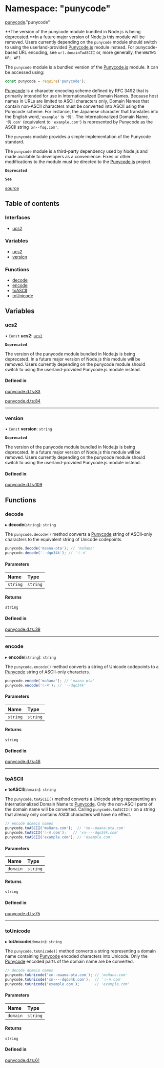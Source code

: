 # Namespace: "punycode"

[punycode](punycode.md)."punycode"

**The version of the punycode module bundled in Node.js is being deprecated.**In a future major version of Node.js this module will be removed. Users
currently depending on the `punycode` module should switch to using the
userland-provided [Punycode.js](https://github.com/bestiejs/punycode.js) module instead. For punycode-based URL
encoding, see `url.domainToASCII` or, more generally, the `WHATWG URL API`.

The `punycode` module is a bundled version of the [Punycode.js](https://github.com/bestiejs/punycode.js) module. It
can be accessed using:

```js
const punycode = require('punycode');
```

[Punycode](https://tools.ietf.org/html/rfc3492) is a character encoding scheme defined by RFC 3492 that is
primarily intended for use in Internationalized Domain Names. Because host
names in URLs are limited to ASCII characters only, Domain Names that contain
non-ASCII characters must be converted into ASCII using the Punycode scheme.
For instance, the Japanese character that translates into the English word,`'example'` is `'例'`. The Internationalized Domain Name, `'例.com'` (equivalent
to `'example.com'`) is represented by Punycode as the ASCII string`'xn--fsq.com'`.

The `punycode` module provides a simple implementation of the Punycode standard.

The `punycode` module is a third-party dependency used by Node.js and
made available to developers as a convenience. Fixes or other modifications to
the module must be directed to the [Punycode.js](https://github.com/bestiejs/punycode.js) project.

**`Deprecated`**

**`See`**

[source](https://github.com/nodejs/node/blob/v18.0.0/lib/punycode.js)

## Table of contents

### Interfaces

- [ucs2](../interfaces/punycode._punycode_.ucs2.md)

### Variables

- [ucs2](punycode._punycode_.md#ucs2)
- [version](punycode._punycode_.md#version)

### Functions

- [decode](punycode._punycode_.md#decode)
- [encode](punycode._punycode_.md#encode)
- [toASCII](punycode._punycode_.md#toascii)
- [toUnicode](punycode._punycode_.md#tounicode)

## Variables

### ucs2

• `Const` **ucs2**: [`ucs2`](punycode._punycode_.md#ucs2)

**`Deprecated`**

The version of the punycode module bundled in Node.js is being deprecated.
In a future major version of Node.js this module will be removed.
Users currently depending on the punycode module should switch to using
the userland-provided Punycode.js module instead.

#### Defined in

[punycode.d.ts:83](https://github.com/goodcodedev/bun-types/blob/8bd1b3a/punycode.d.ts#L83)

[punycode.d.ts:84](https://github.com/goodcodedev/bun-types/blob/8bd1b3a/punycode.d.ts#L84)

___

### version

• `Const` **version**: `string`

**`Deprecated`**

The version of the punycode module bundled in Node.js is being deprecated.
In a future major version of Node.js this module will be removed.
Users currently depending on the punycode module should switch to using
the userland-provided Punycode.js module instead.

#### Defined in

[punycode.d.ts:109](https://github.com/goodcodedev/bun-types/blob/8bd1b3a/punycode.d.ts#L109)

## Functions

### decode

▸ **decode**(`string`): `string`

The `punycode.decode()` method converts a [Punycode](https://tools.ietf.org/html/rfc3492) string of ASCII-only
characters to the equivalent string of Unicode codepoints.

```js
punycode.decode('maana-pta'); // 'mañana'
punycode.decode('--dqo34k'); // '☃-⌘'
```

#### Parameters

| Name | Type |
| :------ | :------ |
| `string` | `string` |

#### Returns

`string`

#### Defined in

[punycode.d.ts:39](https://github.com/goodcodedev/bun-types/blob/8bd1b3a/punycode.d.ts#L39)

___

### encode

▸ **encode**(`string`): `string`

The `punycode.encode()` method converts a string of Unicode codepoints to a [Punycode](https://tools.ietf.org/html/rfc3492) string of ASCII-only characters.

```js
punycode.encode('mañana'); // 'maana-pta'
punycode.encode('☃-⌘'); // '--dqo34k'
```

#### Parameters

| Name | Type |
| :------ | :------ |
| `string` | `string` |

#### Returns

`string`

#### Defined in

[punycode.d.ts:48](https://github.com/goodcodedev/bun-types/blob/8bd1b3a/punycode.d.ts#L48)

___

### toASCII

▸ **toASCII**(`domain`): `string`

The `punycode.toASCII()` method converts a Unicode string representing an
Internationalized Domain Name to [Punycode](https://tools.ietf.org/html/rfc3492). Only the non-ASCII parts of the
domain name will be converted. Calling `punycode.toASCII()` on a string that
already only contains ASCII characters will have no effect.

```js
// encode domain names
punycode.toASCII('mañana.com');  // 'xn--maana-pta.com'
punycode.toASCII('☃-⌘.com');   // 'xn----dqo34k.com'
punycode.toASCII('example.com'); // 'example.com'
```

#### Parameters

| Name | Type |
| :------ | :------ |
| `domain` | `string` |

#### Returns

`string`

#### Defined in

[punycode.d.ts:75](https://github.com/goodcodedev/bun-types/blob/8bd1b3a/punycode.d.ts#L75)

___

### toUnicode

▸ **toUnicode**(`domain`): `string`

The `punycode.toUnicode()` method converts a string representing a domain name
containing [Punycode](https://tools.ietf.org/html/rfc3492) encoded characters into Unicode. Only the [Punycode](https://tools.ietf.org/html/rfc3492) encoded parts of the domain name are be
converted.

```js
// decode domain names
punycode.toUnicode('xn--maana-pta.com'); // 'mañana.com'
punycode.toUnicode('xn----dqo34k.com');  // '☃-⌘.com'
punycode.toUnicode('example.com');       // 'example.com'
```

#### Parameters

| Name | Type |
| :------ | :------ |
| `domain` | `string` |

#### Returns

`string`

#### Defined in

[punycode.d.ts:61](https://github.com/goodcodedev/bun-types/blob/8bd1b3a/punycode.d.ts#L61)
